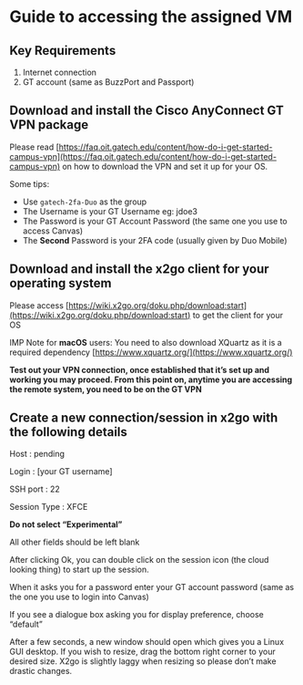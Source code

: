 # Guide to accessing the assigned VM

## Key Requirements
1. Internet connection
2. GT account (same as BuzzPort and Passport)

## Download and install the Cisco AnyConnect GT VPN package
Please read  [https://faq.oit.gatech.edu/content/how-do-i-get-started-campus-vpn](https://faq.oit.gatech.edu/content/how-do-i-get-started-campus-vpn) on how to download the VPN and set it up for your OS.

Some tips:
* Use ```gatech-2fa-Duo``` as the group
* The Username is your GT Username eg: jdoe3
* The Password is your GT Account Password (the same one you use to access Canvas)
* The **Second** Password is your 2FA code (usually given by Duo Mobile)

## Download and install the x2go **client** for your operating system
Please access [https://wiki.x2go.org/doku.php/download:start](https://wiki.x2go.org/doku.php/download:start) to get the client for your OS

IMP Note for **macOS** users: You need to also download XQuartz as it is a required dependency [https://www.xquartz.org/](https://www.xquartz.org/)

**Test out your VPN connection, once established that it’s set up and working you may proceed. From this point on, anytime you are accessing the remote system, you need to be on the GT VPN**

## Create a new connection/session in x2go with the following details
Host : pending

Login : [your GT username]

SSH port : 22

Session Type : XFCE 

**Do not select “Experimental”**

All other fields should be left blank

After clicking Ok, you can double click on the session icon (the cloud looking thing) to start up the session.

When it asks you for a password enter your GT account password (same as the one you use to login into Canvas)

If you see a dialogue box asking you for display preference, choose “default”

After a few seconds, a new window should open which gives you a Linux GUI desktop. If you wish to resize, drag the bottom right corner to your desired size. X2go is slightly laggy when resizing so please don’t make drastic changes.
